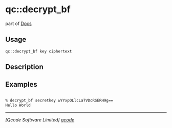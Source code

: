 qc::decrypt_bf
==============

part of [Docs](.)

Usage
-----
`qc::decrypt_bf key ciphertext`

Description
-----------


Examples
--------
```tcl

% decrypt_bf secretkey wYYxpOLlcLa7VDcRSERH9g==
Hello World
```

----------------------------------
*[Qcode Software Limited] [qcode]*

[qcode]: http://www.qcode.co.uk "Qcode Software"